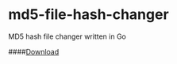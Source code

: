 # md5-file-hash-changer
MD5 hash file changer written in Go

####[Download](https://github.com/lexesv/md5-file-hash-changer/releases)
